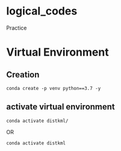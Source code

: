 # logical_codes
Practice

# Virtual Environment 

## Creation
```
conda create -p venv python==3.7 -y
```

## activate virtual environment
```
conda activate distkml/
```
OR
```
conda activate distkml
``` 
